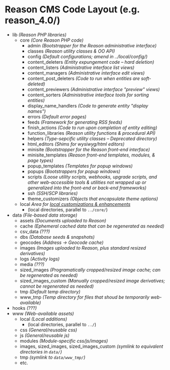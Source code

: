# Reason CMS Code Layout (e.g. reason_4.0/)

* lib *(Reason PHP libraries)*
	* core *(Core Reason PHP code)*
		* admin *(Bootstrapper for the Reason administrative interface)*
		* classes *(Reason utility classes & OO API)*
		* config *(Default configurations; amend in ../local/config/)*
		* content_deleters *(Entity expungement code – hard deletion)*
		* content_listers *(Administrative interface list views)*
		* content_managers *(Administrative interface edit views)*
		* content_post_deleters *(Code to run when entities are soft-deleted)*
		* content_previewers *(Administrative interface "preview" views)*
		* content_sorters *(Administrative interface tools for sorting entities)*
		* display_name_handlers *(Code to generate entity "display names")*
		* errors *(Default error pages)*
		* feeds *(Framework for generating RSS feeds)*
		* finish_actions *(Code to run upon completion of entity editing)*
		* function_libraries *(Reason utility functions & procedural API)*
		* helpers *(Type-sepcific utility classes – Deprecated directory)*
		* html_editors *(Shims for wysiwyg/html editors)*
		* minisite *(Bootstrapper for the Reason front-end interface)*
		* minisite_templates *(Reason front-end templates, modules, & page types)*
		* popup_templates *(Templates for popup windows)*
		* popups *(Bootstrappers for popup windows)*
		* scripts *(Loose utility scripts, webhooks, upgrade scripts, and other web-accessible tools & utilities not wrapped up or generalized into the front-end or back-end frameworks)*
		* ssh *(SSH/SCP libraries)*
		* theme_customizers *(Objects that encapsulate theme options)*
	* local *Area for [local customizations & enhancements](core_local.md)*
		* (local directories, parallel to `../core/`)
* data *(File-based data storage)*
	* assets *(Documents uploaded to Reason)*
	* cache *(Ephemeral cached data that can be regenerated as needed)*
	* csv_data *(???)*
	* dbs *(Database seeds & snapshots)*
	* geocodes *(Address -> Geocode cache)*
	* images *(Images uploaded to Reason, plus standard resized derivatives)*
	* logs *(Activity logs)*
	* media *(???)*
	* sized_images *(Programatically cropped/resized image cache; can be regenerated as needed)*
	* sized_images_custom *(Manually cropped/resized image derivatives; *cannot* be regenerated as needed)*
	* tmp *(Default temp directory)*
	* www_tmp *(Temp directory for files that shoud be temporarily web-available)*
* hooks *(???)*
* www *(Web-available assets)*
	* local *(Local additions)*
		* (local directories, parallel to `../`)
	* css *(General/reusable css)*
	* js *(General/reusable js)*
	* modules *(Module-specific css/js/images)*
	* images, sized_images, sized_images_custom *(symlink to equivalent directories in `data/`)*
	* tmp *(symlink to `data/www_tmp/`)*
	* etc.
